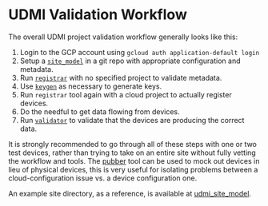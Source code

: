 # UDMI Validation Workflow

The overall UDMI project validation workflow generally looks like this:
1. Login to the GCP account using `gcloud auth application-default login`
2. Setup a [`site_model`](../specificiation/site_model.md) in a git repo with appropriate configuration and metadata.
3. Run [`registrar`](../tools/applications/registrar.md) with no specified project to validate metadata.
4. Use [`keygen`](../tools/applications/keygen.md) as necessary to generate keys.
5. Run `registrar` tool again with a cloud project to actually register devices.
6. Do the needful to get data flowing from devices.
7. Run [`validator`](../tools/applications/validator.md) to validate that the devices are producing the correct data.

It is strongly recommended to go through all of these steps with one or two test devices,
rather than trying to take on an entire site without fully vetting the workflow and tools.
The [pubber](../tools/applications/pubber.md) tool can be used to mock out devices in lieu of physical devices,
this is very useful for isolating problems between a cloud-configuration issue vs. a
device configuration one.

An example site directory, as a reference, is available at [udmi_site_model](http://github.com/faucetsdn/udmi_site_model).
